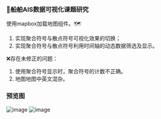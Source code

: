 ### 🚢船舶AIS数据可视化课题研究


使用mapbox加载地图组件。🗺

1. 实现聚合符号与散点符号可视化效果的切换；
2. 实现聚合符号与散点符号利用时间轴的动态数据筛选及显示。

❌存在未修正的问题：
1. 使用聚合符号显示时，聚合符号的计数不正确。
2. 地图地图中英文混杂。

### 预览图
![image](https://user-images.githubusercontent.com/64085199/168967980-f2781e30-09dd-4c43-bf48-24c34551d38e.png)
![image](https://user-images.githubusercontent.com/64085199/168968054-8edf9261-c8da-4f88-b33c-aba24ccae96e.png)

